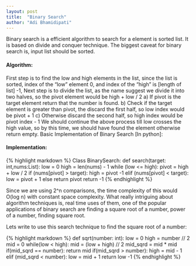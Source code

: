 ```yaml
---
layout: post
title:  "Binary Search"
author: "Adi Bhamidipati"
---
```


Binary search is a efficient algorithm to search for a element is sorted list. It is based on divide and conquer technique.
The biggest caveat for binary search is, input list should be sorted.

#### Algorithm:

First step is to find the low and high elements in the list, since the list is sorted, index of the “low” element 0, and index of the “high” is [length of list] -1,
Next step is to divide the list, as the name suggest we divide it into two halves, so the pivot element would be high + low / 2
a) If pivot is the target element return that the number is found.
b) Check if the target element is greater than pivot, the discard the first half, so low index would be pivot + 1
c) Otherwise discard the second half, so high index would be pivot index - 1
We should continue the above process till low crosses the high value, so by this time, we should have found the element otherwise return empty.
Basic Implementation of Binary Search [In python]:

#### Implementation:

{% highlight markdown %}
Class BinarySearch:
def search(target: int,nums:List):
low = 0
high = len(nums) - 1
while (low <= high):
pivot = high + low / 2
if (nums[pivot] > target):
  high = pivot -1
elif (nums[pivot] < target):
  low = pivot + 1
else
  return pivot
return -1
{% endhighlight %}

Since we are using 2^n comparisons, the time complexity of this would O(log n) with constant space complexity.
What really intriguing about algorithm techniques is, real time uses of them, one of the popular applications of binary search are finding a square root of a number, power of a number,
finding square root.

Lets write to use this search technique to find the square root of a number:

{% highlight markdown %}
def sqrt(number: int):
low = 0
high = number // 2
mid = 0
while(low < high):
mid = (low + high) // 2
mid_sqrd = mid * mid
if(mid_sqrd == number):
  return mid
if(mid_sqrd > number):
  high = mid - 1
elif (mid_sqrd < number):
  low = mid + 1
return low -1
{% endhighlight %}
